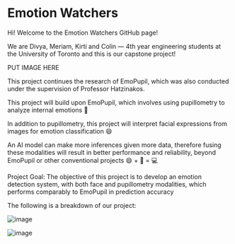 # Emotion Watchers

Hi! Welcome to the Emotion Watchers GitHub page! 

We are Divya, Meriam, Kirti and Colin — 4th year engineering students at the University of Toronto and this is our capstone project!

PUT IMAGE HERE

This project continues the research of EmoPupil, which was also conducted under the supervision of Professor Hatzinakos.
 
This project will build upon EmoPupil, which involves using pupillometry to analyze internal emotions 👀

In addition to pupillometry, this project will interpret facial expressions from images for emotion classification 😄

An AI model can make more inferences given more data, therefore fusing these modalities will result in better performance and reliability, beyond EmoPupil or other conventional projects 😄 + 👀 = 💻


Project Goal:
The objective of this project is to develop an emotion detection system, with both face and pupillometry modalities, which performs comparably to EmoPupil in prediction accuracy 


The following is a breakdown of our project:


![image](https://github.com/meriam04/emotion-watchers/assets/90280208/c3cebe10-f839-4b4d-b3e7-8d42d9b710aa)

![image](https://github.com/meriam04/emotion-watchers/assets/90280208/d7cfe8c8-c2d6-445a-bfca-b15a92ba3c30)







